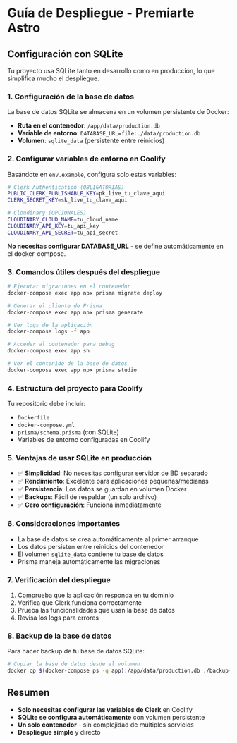 # Guía de Despliegue - Premiarte Astro

## Configuración con SQLite

Tu proyecto usa SQLite tanto en desarrollo como en producción, lo que simplifica mucho el despliegue.

### 1. Configuración de la base de datos

La base de datos SQLite se almacena en un volumen persistente de Docker:

- **Ruta en el contenedor**: `/app/data/production.db`
- **Variable de entorno**: `DATABASE_URL=file:./data/production.db`
- **Volumen**: `sqlite_data` (persistente entre reinicios)

### 2. Configurar variables de entorno en Coolify

Basándote en `env.example`, configura solo estas variables:

```bash
# Clerk Authentication (OBLIGATORIAS)
PUBLIC_CLERK_PUBLISHABLE_KEY=pk_live_tu_clave_aqui
CLERK_SECRET_KEY=sk_live_tu_clave_aqui

# Cloudinary (OPCIONALES)
CLOUDINARY_CLOUD_NAME=tu_cloud_name
CLOUDINARY_API_KEY=tu_api_key
CLOUDINARY_API_SECRET=tu_api_secret
```

**No necesitas configurar DATABASE_URL** - se define automáticamente en el docker-compose.

### 3. Comandos útiles después del despliegue

```bash
# Ejecutar migraciones en el contenedor
docker-compose exec app npx prisma migrate deploy

# Generar el cliente de Prisma
docker-compose exec app npx prisma generate

# Ver logs de la aplicación
docker-compose logs -f app

# Acceder al contenedor para debug
docker-compose exec app sh

# Ver el contenido de la base de datos
docker-compose exec app npx prisma studio
```

### 4. Estructura del proyecto para Coolify

Tu repositorio debe incluir:

- `Dockerfile`
- `docker-compose.yml`
- `prisma/schema.prisma` (con SQLite)
- Variables de entorno configuradas en Coolify

### 5. Ventajas de usar SQLite en producción

- ✅ **Simplicidad**: No necesitas configurar servidor de BD separado
- ✅ **Rendimiento**: Excelente para aplicaciones pequeñas/medianas
- ✅ **Persistencia**: Los datos se guardan en volumen Docker
- ✅ **Backups**: Fácil de respaldar (un solo archivo)
- ✅ **Cero configuración**: Funciona inmediatamente

### 6. Consideraciones importantes

- La base de datos se crea automáticamente al primer arranque
- Los datos persisten entre reinicios del contenedor
- El volumen `sqlite_data` contiene tu base de datos
- Prisma maneja automáticamente las migraciones

### 7. Verificación del despliegue

1. Comprueba que la aplicación responda en tu dominio
2. Verifica que Clerk funciona correctamente
3. Prueba las funcionalidades que usan la base de datos
4. Revisa los logs para errores

### 8. Backup de la base de datos

Para hacer backup de tu base de datos SQLite:

```bash
# Copiar la base de datos desde el volumen
docker cp $(docker-compose ps -q app):/app/data/production.db ./backup-$(date +%Y%m%d).db
```

## Resumen

- **Solo necesitas configurar las variables de Clerk** en Coolify
- **SQLite se configura automáticamente** con volumen persistente
- **Un solo contenedor** - sin complejidad de múltiples servicios
- **Despliegue simple** y directo
